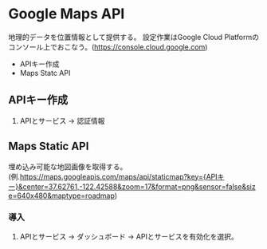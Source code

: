 # Google Maps API

地理的データを位置情報として提供する。
設定作業はGoogle Cloud Platformのコンソール上でおこなう。(https://console.cloud.google.com)

* APIキー作成
* Maps Statc API

## APIキー作成

1. APIとサービス -> 認証情報

## Maps Static API

埋め込み可能な地図画像を取得する。(例.https://maps.googleapis.com/maps/api/staticmap?key={APIキー}&center=37.62761,-122.42588&zoom=17&format=png&sensor=false&size=640x480&maptype=roadmap)

### 導入

1. APIとサービス -> ダッシュボード -> APIとサービスを有効化を選択。
